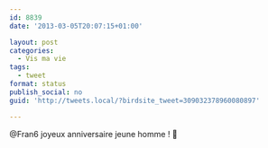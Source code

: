 ```yaml
---
id: 8839
date: '2013-03-05T20:07:15+01:00'

layout: post
categories:
  - Vis ma vie
tags:
  - tweet
format: status
publish_social: no
guid: 'http://tweets.local/?birdsite_tweet=309032378960080897'

---
```


@Fran6 joyeux anniversaire jeune homme ! 🙂